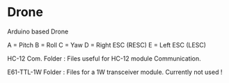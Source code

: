 # Drone
Arduino based Drone


A = Pitch
B = Roll
C = Yaw
D = Right ESC (RESC)
E = Left ESC  (LESC)



HC-12 Com. Folder : Files useful for HC-12 module Communication.

E61-TTL-1W Folder : Files for a 1W transceiver module. Currently not used !
